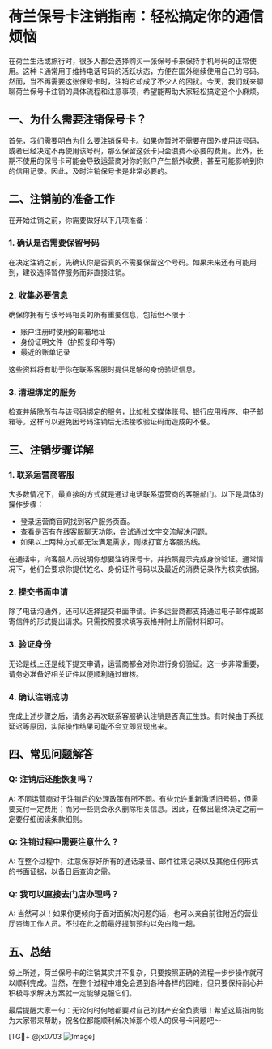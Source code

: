# 荷兰保号卡注销指南：轻松搞定你的通信烦恼

在荷兰生活或旅行时，很多人都会选择购买一张保号卡来保持手机号码的正常使用。这种卡通常用于维持电话号码的活跃状态，方便在国外继续使用自己的号码。然而，当不再需要这张保号卡时，注销它却成了不少人的困扰。今天，我们就来聊聊荷兰保号卡注销的具体流程和注意事项，希望能帮助大家轻松搞定这个小麻烦。

## 一、为什么需要注销保号卡？

首先，我们需要明白为什么要注销保号卡。如果你暂时不需要在国外使用该号码，或者已经决定不再使用该号码，那么保留这张卡只会浪费不必要的费用。此外，长期不使用的保号卡可能会导致运营商对你的账户产生额外收费，甚至可能影响到你的信用记录。因此，及时注销保号卡是非常必要的。

## 二、注销前的准备工作

在开始注销之前，你需要做好以下几项准备：

### 1. 确认是否需要保留号码
在决定注销之前，先确认你是否真的不需要保留这个号码。如果未来还有可能用到，建议选择暂停服务而非直接注销。

### 2. 收集必要信息
确保你拥有与该号码相关的所有重要信息，包括但不限于：
   - 账户注册时使用的邮箱地址
   - 身份证明文件（护照复印件等）
   - 最近的账单记录

这些资料将有助于你在联系客服时提供足够的身份验证信息。

### 3. 清理绑定的服务
检查并解除所有与该号码绑定的服务，比如社交媒体账号、银行应用程序、电子邮箱等。这样可以避免因号码注销后无法接收验证码而造成的不便。

## 三、注销步骤详解

### 1. 联系运营商客服
大多数情况下，最直接的方式就是通过电话联系运营商的客服部门。以下是具体的操作步骤：
   - 登录运营商官网找到客户服务页面。
   - 查看是否有在线客服聊天功能，尝试通过文字交流解决问题。
   - 如果以上两种方式都无法满足需求，则拨打官方客服热线。

在通话中，向客服人员说明你想要注销保号卡，并按照提示完成身份验证。通常情况下，他们会要求你提供姓名、身份证件号码以及最近的消费记录作为核实依据。

### 2. 提交书面申请
除了电话沟通外，还可以选择提交书面申请。许多运营商都支持通过电子邮件或邮寄信件的形式提出请求。只需按照要求填写表格并附上所需材料即可。

### 3. 验证身份
无论是线上还是线下提交申请，运营商都会对你进行身份验证。这一步非常重要，请务必准备好相关证件以便顺利通过审核。

### 4. 确认注销成功
完成上述步骤之后，请务必再次联系客服确认注销是否真正生效。有时候由于系统延迟等原因，实际操作结果可能不会立即显现出来。

## 四、常见问题解答

### Q: 注销后还能恢复吗？
A: 不同运营商对于注销后的处理政策有所不同。有些允许重新激活旧号码，但需要支付一定费用；而另一些则会永久删除相关信息。因此，在做出最终决定之前一定要仔细阅读条款细则。

### Q: 注销过程中需要注意什么？
A: 在整个过程中，注意保存好所有的通话录音、邮件往来记录以及其他任何形式的书面证据，以备日后查询之需。

### Q: 我可以直接去门店办理吗？
A: 当然可以！如果你更倾向于面对面解决问题的话，也可以亲自前往附近的营业厅咨询工作人员。不过在此之前最好提前预约以免白跑一趟。

## 五、总结

综上所述，荷兰保号卡的注销其实并不复杂，只要按照正确的流程一步步操作就可以顺利完成。当然，在整个过程中难免会遇到各种各样的困难，但只要保持耐心并积极寻求解决方案就一定能够克服它们。

最后提醒大家一句：无论何时何地都要对自己的财产安全负责哦！希望这篇指南能为大家带来帮助，祝各位都能顺利解决掉那个烦人的保号卡问题吧～

[TG💪+ @jx0703 ![Image](https://github.com/user-attachments/assets/dbca1d08-cadb-493c-b0ec-ad6f7a83f270)]